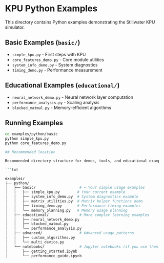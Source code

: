 # KPU Python Examples

This directory contains Python examples demonstrating the Stillwater KPU simulator.

## Basic Examples (`basic/`)
- `simple_kpu.py` - First steps with KPU
- `core_features_demo.py` - Core module utilities
- `system_info_demo.py` - System diagnostics
- `timing_demo.py` - Performance measurement

## Educational Examples (`educational/`)
- `neural_network_demo.py` - Neural network layer computation
- `performance_analysis.py` - Scaling analysis
- `blocked_matmul.py` - Memory-efficient algorithms

## Running Examples

```bash
cd examples/python/basic
python simple_kpu.py
python core_features_demo.py

## Recommended location

Recommended directory structure for demos, tools, and educational examples.

```txt

examples/
├── python/
│   ├── basic/                    # ← Your simple usage examples
│   │   ├── simple_kpu.py        # Your current example
│   │   ├── system_info_demo.py  # System diagnostics example
│   │   ├── matrix_utilities.py  # Matrix helper functions demo
│   │   ├── timing_demo.py       # Performance timing examples
│   │   └── memory_planning.py   # Memory usage planning
│   ├── educational/              # More complex learning examples
│   │   ├── neural_network_demo.py
│   │   ├── blocked_matmul.py
│   │   └── performance_analysis.py
│   ├── advanced/                 # Advanced usage patterns
│   │   ├── custom_algorithms.py
│   │   └── multi_device.py
│   └── notebooks/                # Jupyter notebooks (if you use them)
│       ├── getting_started.ipynb
│       └── performance_guide.ipynb
```